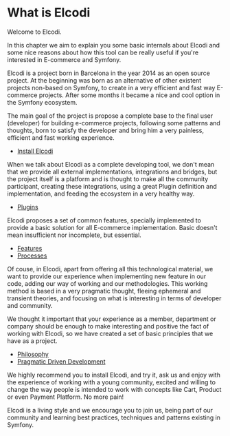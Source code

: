 # What is Elcodi

Welcome to Elcodi.

In this chapter we aim to explain you some basic internals about Elcodi and some
nice reasons about how this tool can be really useful if you're interested in
E-commerce and Symfony.

Elcodi is a project born in Barcelona in the year 2014 as an open source
project. At the beginning was born as an alternative of other existent projects
non-based on Symfony, to create in a very efficient and fast way E-commerce 
projects. After some months it became a nice and cool option in the Symfony
ecosystem.

The main goal of the project is propose a complete base to the final user
(developer) for building e-commerce projects, following some patterns and
thoughts, born to satisfy the developer and bring him a very painless, efficient
and fast working experience.

* [Install Elcodi](../quick-start.md)

When we talk about Elcodi as a complete developing tool, we don't mean that we
provide all external implementations, integrations and bridges, but the project
itself is a platform and is thought to make all the community participant,
creating these integrations, using a great Plugin definition and implementation,
and feeding the ecosystem in a very healthy way.

* [Plugins](plugins.md)

Elcodi proposes a set of common features, specially implemented to provide a
basic solution for all E-commerce implementation. Basic doesn't mean
insufficient nor incomplete, but essential.

* [Features](features.md)
* [Processes](processes.md)

Of couse, in Elcodi, apart from offering all this technological material, we
want to provide our experience when implementing new feature in our code, adding
our way of working and our methodologies. This working method is based in a very
pragmatic thought, fleeing ephemeral and transient theories, and focusing on 
what is interesting in terms of developer and community.

We thought it important that your experience as a member, department or company
should be enough to make interesting and positive the fact of working with
Elcodi, so we have created a set of basic principles that we have as a project.

* [Philosophy](philosophy.md)
* [Pragmatic Driven Development](http://mmoreram.com/blog/2014/10/26/pdd-pragmatic-driven-development-english/)

We highly recommend you to install Elcodi, and try it, ask us and enjoy with
the experience of working with a young community, excited and willing to change
the way people is intended to work with concepts like Cart, Product or even
Payment Platform. No more pain!

Elcodi is a living style and we encourage you to join us, being part of our
community and learning best practices, techniques and patterns existing in
Symfony.
